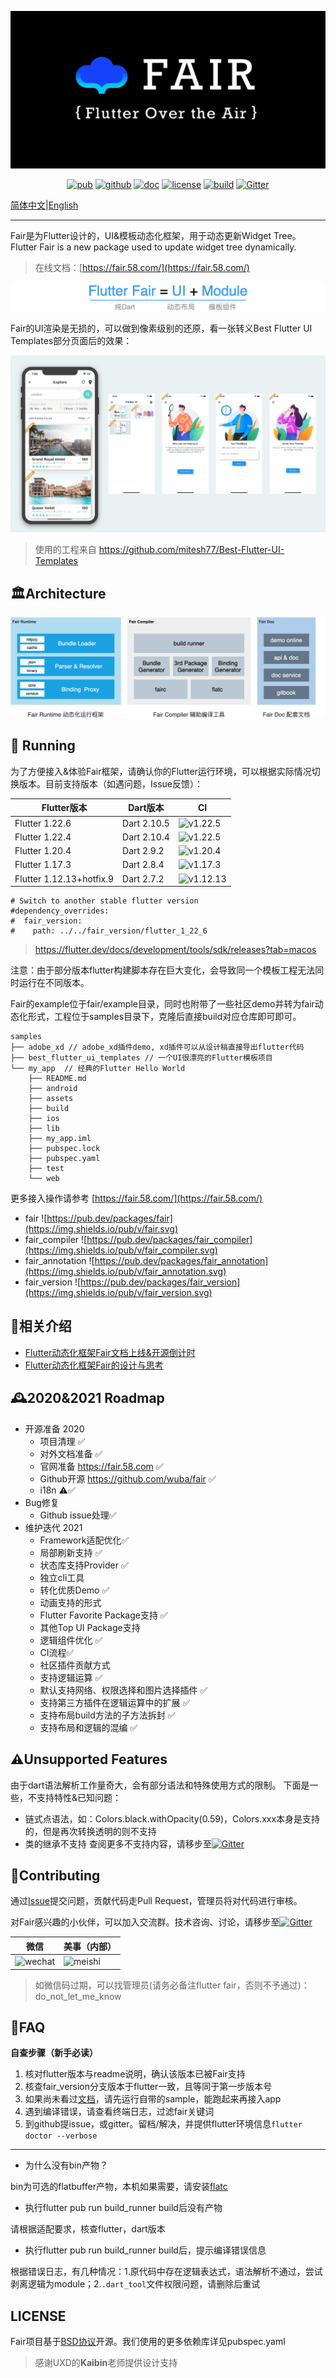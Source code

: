 ![social preview](social-dark.png)

<p align="center">
  <a href="https://pub.dev/packages/fair"><img src="https://img.shields.io/pub/v/fair.svg" alt="pub"></a>
  <a href="https://github.com/wuba/fair"><img src="https://img.shields.io/badge/platform-flutter-blue.svg" alt="github"></a>
  <a href="https://fair.58.com/"><img src="https://img.shields.io/badge/doc-fair.58.com-green.svg" alt="doc"></a>
  <a href="https://github.com/wuba/fair/LICENSE"><img src="https://img.shields.io/badge/license-BSD-green.svg" alt="license"></a>
  <a href="https://github.com/wuba/fair/actions"><img src="https://github.com/wuba/fair/workflows/build/badge.svg" alt="build"></a>
  <a href="https://gitter.im/flutter_fair/community?utm_source=badge&utm_medium=badge&utm_campaign=pr-badge"><img src="https://badges.gitter.im/flutter_fair/community.svg" alt="Gitter"></a>
</p>

[简体中文](README.md)|[English](README-en.md)

---

Fair是为Flutter设计的，UI&模板动态化框架，用于动态更新Widget Tree。
Flutter Fair is a new package used to update widget tree dynamically.

> 在线文档：[https://fair.58.com/](https://fair.58.com/)

![](fair/what-is-fair.png)

Fair的UI渲染是无损的，可以做到像素级别的还原，看一张转义Best Flutter UI Templates部分页面后的效果：

![best-ui-template](best-ui-template.png)

> 使用的工程来自 https://github.com/mitesh77/Best-Flutter-UI-Templates


## 🏛Architecture

![fair architecture](fair.png)

## 🚀 Running

为了方便接入&体验Fair框架，请确认你的Flutter运行环境，可以根据实际情况切换版本。目前支持版本（如遇问题，Issue反馈）：

| Flutter版本              | Dart版本    | CI |
| ------------------------ | ----------- |----------- |
| Flutter 1.22.6           | Dart 2.10.5 | ![v1.22.5](https://github.com/wuba/fair/workflows/build/badge.svg)|
| Flutter 1.22.4           | Dart 2.10.4 | ![v1.22.5](https://github.com/wuba/fair/workflows/1224/badge.svg)|
| Flutter 1.20.4           | Dart 2.9.2  | ![v1.20.4](https://github.com/wuba/fair/workflows/1204/badge.svg)|
| Flutter 1.17.3           | Dart 2.8.4  | ![v1.17.3](https://github.com/wuba/fair/workflows/1173/badge.svg)|
| Flutter 1.12.13+hotfix.9 | Dart 2.7.2  | ![v1.12.13](https://github.com/wuba/fair/workflows/11213/badge.svg) |

```
# Switch to another stable flutter version
#dependency_overrides:
#  fair_version:
#    path: ../../fair_version/flutter_1_22_6

```
> https://flutter.dev/docs/development/tools/sdk/releases?tab=macos

注意：由于部分版本flutter构建脚本存在巨大变化，会导致同一个模板工程无法同时运行在不同版本。

Fair的example位于fair/example目录，同时也附带了一些社区demo并转为fair动态化形式，工程位于samples目录下，克隆后直接build对应仓库即可即可。

```
samples
├── adobe_xd // adobe_xd插件demo, xd插件可以从设计稿直接导出flutter代码
├── best_flutter_ui_templates // 一个UI很漂亮的Flutter模板项目
└── my_app  // 经典的Flutter Hello World
    ├── README.md
    ├── android
    ├── assets
    ├── build
    ├── ios
    ├── lib
    ├── my_app.iml
    ├── pubspec.lock
    ├── pubspec.yaml
    ├── test
    └── web
```

更多接入操作请参考 [https://fair.58.com/](https://fair.58.com/)

* fair ![https://pub.dev/packages/fair](https://img.shields.io/pub/v/fair.svg)
* fair_compiler ![https://pub.dev/packages/fair_compiler](https://img.shields.io/pub/v/fair_compiler.svg)
* fair_annotation ![https://pub.dev/packages/fair_annotation](https://img.shields.io/pub/v/fair_annotation.svg)
* fair_version ![https://pub.dev/packages/fair_version](https://img.shields.io/pub/v/fair_version.svg)

## 📎相关介绍
* [Flutter动态化框架Fair文档上线&开源倒计时](https://juejin.cn/post/6901600898603024391)
* [Flutter动态化框架Fair的设计与思考](https://juejin.cn/post/6896655572910014478)

## 🕰2020&2021 Roadmap

* 开源准备 2020
	* 项目清理 ✅
	* 对外文档准备 ✅
	* 官网准备 https://fair.58.com ✅
	* Github开源 https://github.com/wuba/fair ✅
  * i18n ⚠️✅
* Bug修复
	* Github issue处理✅
* 维护迭代 2021
	* Framework适配优化✅
	* 局部刷新支持 ✅
	* 状态库支持Provider ✅
	* 独立cli工具
	* 转化优质Demo ✅
  * 动画支持的形式
  * Flutter Favorite Package支持 ✅
  * 其他Top UI Package支持
  * 逻辑组件优化 ✅
  * CI流程✅
  * 社区插件贡献方式
  * 支持逻辑运算 ✅
  * 默认支持网络、权限选择和图片选择插件 ✅
  * 支持第三方插件在逻辑运算中的扩展 ✅
  * 支持布局build方法的子方法拆封 ✅
  * 支持布局和逻辑的混编 ✅
    
## ⚠️Unsupported Features
由于dart语法解析工作量奇大，会有部分语法和特殊使用方式的限制。
下面是一些，不支持特性&已知问题：
* 链式点语法，如：Colors.black.withOpacity(0.59)，Colors.xxx本身是支持的，但是再次转换透明的则不支持
* 类的继承不支持 
查阅更多不支持内容，请移步至[![Gitter](https://badges.gitter.im/flutter_fair/community.svg)](https://gitter.im/flutter_fair/community?utm_source=badge&utm_medium=badge&utm_campaign=pr-badge)



## 🔧Contributing
通过[Issue](https://github.com/wuba/fair/issues)提交问题，贡献代码走Pull Request，管理员将对代码进行审核。

对Fair感兴趣的小伙伴，可以加入交流群。技术咨询、讨论，请移步至[![Gitter](https://badges.gitter.im/flutter_fair/community.svg)](https://gitter.im/flutter_fair/community?utm_source=badge&utm_medium=badge&utm_campaign=pr-badge)

| 微信                         | 美事（内部）                 |
| ---------------------------- | ---------------------------- |
| ![wechat](https://fair.58.com/assets/img/wechat.a8ffe3f0.png) | ![meishi](https://fair.58.com/assets/img/meishi.5a7cba60.jpg) |

> 如微信码过期，可以找管理员(请务必备注flutter fair，否则不予通过)：do_not_let_me_know

## 🧯FAQ
**自查步骤（新手必读）**
1. 核对flutter版本与readme说明，确认该版本已被Fair支持
2. 核查fair_version分支版本于flutter一致，且等同于第一步版本号
2. 如果尚未看过[文档](https://fair.58.com)，请先运行自带的sample，能跑起来再接入app
3. 遇到编译错误，请查看终端日志，过滤fair关键词
4. 到github提issue，或gitter。留档/解决，并提供flutter环境信息`flutter doctor --verbose`
---

* 为什么没有bin产物？

bin为可选的flatbuffer产物，本机如果需要，请安装[flatc](http://google.github.io/flatbuffers/flatbuffers_guide_building.html)

* 执行flutter pub run build_runner build后没有产物

请根据适配要求，核查flutter，dart版本

* 执行flutter pub run build_runner build后，提示编译错误信息

根据错误日志，有几种情况：1.原代码中存在逻辑表达式，语法解析不通过，尝试剥离逻辑为module；2.`.dart_tool`文件权限问题，请删除后重试

## LICENSE
Fair项目基于[BSD协议](LICENSE)开源。我们使用的更多依赖库详见pubspec.yaml

> 感谢UXD的**Kaibin**老师提供设计支持

